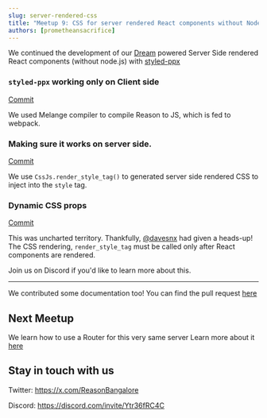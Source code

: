 ```yaml
---
slug: server-rendered-css
title: "Meetup 9: CSS for server rendered React components without Node.js (continued)"
authors: [prometheansacrifice]
---
```


We continued the development of our [Dream](https://aantron.github.io/dream/) powered Server Side rendered React components (without node.js) with [styled-ppx](https://styled-ppx.vercel.app/)

### `styled-ppx` working only on Client side

[Commit](https://github.com/ReasonOCamlIndia/dream-web-server-sessions/commit/8b334495768f6beed22d6002a51a297b07dbf032)

We used Melange compiler to compile Reason to JS, which is fed to webpack.

### Making sure it works on server side.

[Commit](https://github.com/ReasonOCamlIndia/dream-web-server-sessions/commit/0dc5e22a62d16460d89c03031d1b1ac509f11a23)

We use `CssJs.render_style_tag()` to generated server side rendered CSS to inject into the `style` tag.

### Dynamic CSS props

[Commit](https://github.com/ReasonOCamlIndia/dream-web-server-sessions/commit/7fe9493cd01d2dc5d0f79cada3ec486d70c7623f)

This was uncharted territory. Thankfully, [@davesnx](https://x.com/davesnx) had given a heads-up! The CSS rendering, `render_style_tag` must be called only after React components are rendered. 

Join us on Discord if you'd like to learn more about this.

---

We contributed some documentation too! You can find the pull request [here](https://github.com/davesnx/styled-ppx/pull/480)

## Next Meetup
We learn how to use a Router for this very same server
Learn more about it [here](/upcoming-meetups/#writing-a-router-for-the-server-rendered-react-components-without-nodejs)

## Stay in touch with us 

Twitter: https://x.com/ReasonBangalore

Discord: https://discord.com/invite/Ytr36fRC4C

